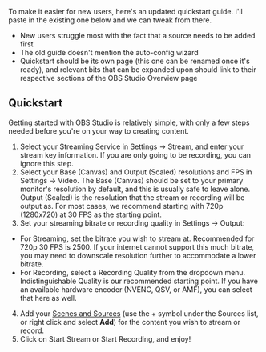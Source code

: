 To make it easier for new users, here's an updated quickstart guide. I'll paste in the existing one below and we can tweak from there.

* New users struggle most with the fact that a source needs to be added first
* The old guide doesn't mention the auto-config wizard
* Quickstart should be its own page (this one can be renamed once it's ready), and relevant bits that can be expanded upon should link to their respective sections of the OBS Studio Overview page

## Quickstart

Getting started with OBS Studio is relatively simple, with only a few steps needed before you're on your way to creating content.

1. Select your Streaming Service in Settings -> Stream, and enter your stream key information. If you are only going to be recording, you can ignore this step.
2. Select your Base (Canvas) and Output (Scaled) resolutions and FPS in Settings -> Video. The Base (Canvas) should be set to your primary monitor's resolution by default, and this is usually safe to leave alone. Output (Scaled) is the resolution that the stream or recording will be output as. For most cases, we recommend starting with 720p (1280x720) at 30 FPS as the starting point. 
3. Set your streaming bitrate or recording quality in Settings -> Output:
  - For Streaming, set the bitrate you wish to stream at. Recommended for 720p 30 FPS is 2500. If your internet cannot support this much bitrate, you may need to downscale resolution further to accommodate a lower bitrate.
  - For Recording, select a Recording Quality from the dropdown menu. Indistinguishable Quality is our recommended starting point. If you have an available hardware encoder (NVENC, QSV, or AMF), you can select that here as well.
4. Add your [Scenes and Sources](#scenes-and-sources) (use the + symbol under the Sources list, or right click and select **Add**) for the content you wish to stream or record.
5. Click on Start Stream or Start Recording, and enjoy!
